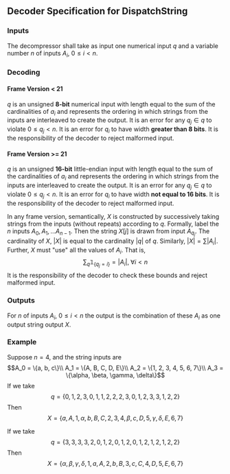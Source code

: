 ## Decoder Specification for DispatchString
### Inputs
The decompressor shall take as input one numerical input $q$ and a variable number $n$ of inputs $A_i$, $0 \leq i < n$.

### Decoding
#### Frame Version < 21
$q$ is an unsigned **8-bit** numerical input with length equal to the sum of the cardinalities of $a_i$ and represents the ordering in which strings from the inputs are interleaved to create the output. It is an error for any $q_j \in q$ to violate $0 \leq q_j < n$. It is an error for $q_i$ to have width **greater than 8 bits**. It is the responsibility of the decoder to reject malformed input.
#### Frame Version >= 21
$q$ is an unsigned **16-bit** little-endian input with length equal to the sum of the cardinalities of $a_i$ and represents the ordering in which strings from the inputs are interleaved to create the output. It is an error for any $q_j \in q$ to violate $0 \leq q_j < n$. It is an error for $q_i$ to have width **not equal to 16 bits**. It is the responsibility of the decoder to reject malformed input.

In any frame version, semantically, $X$ is constructed by successively taking strings from the inputs (without repeats) according to $q$. Formally, label the $n$ inputs $A_0, A_1, \dots A_{n-1}$. Then the string $X[j]$ is drawn from input $A_{q_j}$. The cardinality of $X$, $|X|$ is equal to the cardinality $|q|$ of $q$. Similarly, $|X| = \sum |A_i|$. Further, $X$ must "use" all the values of $A_i$. That is,
$$\sum_q \mathbb{1}_{\{q_j = i\}} = |A_i|, \; \forall i < n$$
It is the responsibility of the decoder to check these bounds and reject malformed input.

### Outputs
For $n$ of inputs $A_i$, $0 \leq i < n$ the output is the combination of these $A_i$ as one output string output $X$.

### Example
Suppose $n = 4$, and the string inputs are
$$A_0 = \{a, b, c\}\\ A_1 = \{A, B, C, D, E\}\\ A_2 = \{1, 2, 3, 4, 5, 6, 7\}\\ A_3 = \{\alpha, \beta, \gamma, \delta\}$$
If we take
$$q = \{0, 1, 2, 3, 0, 1, 1, 2, 2, 2, 3, 0, 1, 2, 3, 3, 1, 2, 2 \}$$
Then
$$X = \{a, A, 1, \alpha, b, B, C, 2, 3, 4, \beta, c, D, 5, \gamma, \delta, E, 6, 7\}$$

If we take
$$q = \{3, 3, 3, 3, 2, 0, 1, 2, 0, 1, 2, 0, 1, 2, 1, 2, 1, 2, 2 \}$$
Then
$$X = \{\alpha, \beta, \gamma, \delta, 1, a, A, 2, b, B, 3, c, C, 4, D, 5, E, 6, 7\}$$
